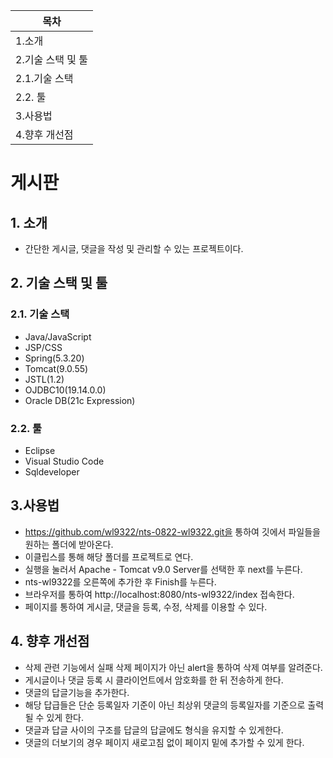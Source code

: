 |목차|
|----|
|1.소개|
|2.기술 스택 및 툴|
|2.1.기술 스택|
|2.2. 툴|
|3.사용법|
|4.향후 개선점|

# 게시판
## 1. 소개
- 간단한 게시글, 댓글을 작성 및 관리할 수 있는 프로젝트이다.

## 2. 기술 스택 및 툴
### 2.1. 기술 스택
- Java/JavaScript
- JSP/CSS
- Spring(5.3.20)
- Tomcat(9.0.55)
- JSTL(1.2)
- OJDBC10(19.14.0.0)
- Oracle DB(21c Expression)
### 2.2. 툴
- Eclipse
- Visual Studio Code
- Sqldeveloper

## 3.사용법
- https://github.com/wl9322/nts-0822-wl9322.git을 통하여 깃에서 파일들을 원하는 폴더에 받아온다.
- 이클립스를 통해 해당 폴더를 프로젝트로 연다.
- 실행을 눌러서 Apache - Tomcat v9.0 Server를 선택한 후 next를 누른다.
- nts-wl9322를 오른쪽에 추가한 후 Finish를 누른다.
- 브라우저를 통하여 http://localhost:8080/nts-wl9322/index 접속한다.
- 페이지를 통하여 게시글, 댓글을 등록, 수정, 삭제를 이용할 수 있다.

## 4. 향후 개선점
- 삭제 관련 기능에서 실패 삭제 페이지가 아닌 alert을 통하여 삭제 여부를 알려준다.
- 게시글이나 댓글 등록 시 클라이언트에서 암호화를 한 뒤 전송하게 한다.
- 댓글의 답글기능을 추가한다.
- 해당 답급들은 단순 등록일자 기준이 아닌 최상위 댓글의 등록일자를 기준으로 출력 될 수 있게 한다.
- 댓글과 답글 사이의 구조를 답글의 답글에도 형식을 유지할 수 있게한다.
- 댓글의 더보기의 경우 페이지 새로고침 없이 페이지 밑에 추가할 수 있게 한다.